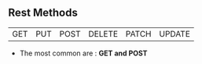 ## Rest Methods

|||||||
|--|--|--|--|--|--|
|GET|PUT|POST|DELETE|PATCH|UPDATE|

- The most common are : **GET and POST**
